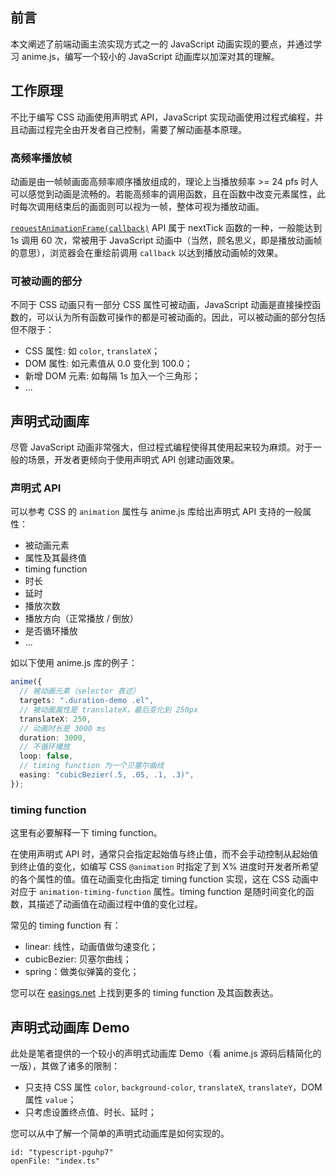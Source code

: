 ## 前言

本文阐述了前端动画主流实现方式之一的 JavaScript 动画实现的要点，并通过学习 anime.js，编写一个较小的 JavaScript 动画库以加深对其的理解。

## 工作原理

不比于编写 CSS 动画使用声明式 API，JavaScript 实现动画使用过程式编程，并且动画过程完全由开发者自己控制，需要了解动画基本原理。

### 高频率播放帧

动画是由一帧帧画面高频率顺序播放组成的，理论上当播放频率 >= 24 pfs 时人可以感觉到动画是流畅的。若能高频率的调用函数，且在函数中改变元素属性，此时每次调用结束后的画面则可以视为一帧，整体可视为播放动画。

[`requestAnimationFrame(callback)`](https://developer.mozilla.org/zh-CN/docs/Web/API/Window/requestAnimationFrame) API 属于 nextTick 函数的一种，一般能达到 1s 调用 60 次，常被用于 JavaScript 动画中（当然，顾名思义，即是播放动画帧的意思），浏览器会在重绘前调用 `callback` 以达到播放动画帧的效果。

### 可被动画的部分

不同于 CSS 动画只有一部分 CSS 属性可被动画，JavaScript 动画是直接操控函数的，可以认为所有函数可操作的都是可被动画的。因此，可以被动画的部分包括但不限于：

- CSS 属性: 如 `color`, `translateX`；
- DOM 属性: 如元素值从 0.0 变化到 100.0；
- 新增 DOM 元素: 如每隔 1s 加入一个三角形；
- ...

## 声明式动画库

尽管 JavaScript 动画非常强大，但过程式编程使得其使用起来较为麻烦。对于一般的场景，开发者更倾向于使用声明式 API 创建动画效果。

### 声明式 API

可以参考 CSS 的 `animation` 属性与 anime.js 库给出声明式 API 支持的一般属性：

- 被动画元素
- 属性及其最终值
- timing function
- 时长
- 延时
- 播放次数
- 播放方向（正常播放 / 倒放）
- 是否循环播放
- ...

如以下使用 anime.js 库的例子：

```ts
anime({
  // 被动画元素（selector 表述）
  targets: ".duration-demo .el",
  // 被动画属性是 translateX，最后变化到 250px
  translateX: 250,
  // 动画时长是 3000 ms
  duration: 3000,
  // 不循环播放
  loop: false,
  // timing function 为一个贝塞尔曲线
  easing: "cubicBezier(.5, .05, .1, .3)",
});
```

### timing function

这里有必要解释一下 timing function。

在使用声明式 API 时，通常只会指定起始值与终止值，而不会手动控制从起始值到终止值的变化，如编写 CSS `@animation` 时指定了到 X% 进度时开发者所希望的各个属性的值。值在动画变化由指定 timing function 实现，这在 CSS 动画中对应于 `animation-timing-function` 属性。timing function 是随时间变化的函数，其描述了动画值在动画过程中值的变化过程。

常见的 timing function 有：

- linear: 线性，动画值做匀速变化；
- cubicBezier: 贝塞尔曲线；
- spring：做类似弹簧的变化；

您可以在 [easings.net](https://easings.net/cn) 上找到更多的 timing function 及其函数表达。

## 声明式动画库 Demo

此处是笔者提供的一个较小的声明式动画库 Demo（看 anime.js 源码后精简化的一版），其做了诸多的限制：

- 只支持 CSS 属性 `color`, `background-color`, `translateX`, `translateY`，DOM 属性 `value`；
- 只考虑设置终点值、时长、延时；

您可以从中了解一个简单的声明式动画库是如何实现的。

```yaml:stackblitz
id: "typescript-pguhp7"
openFile: "index.ts"
```
